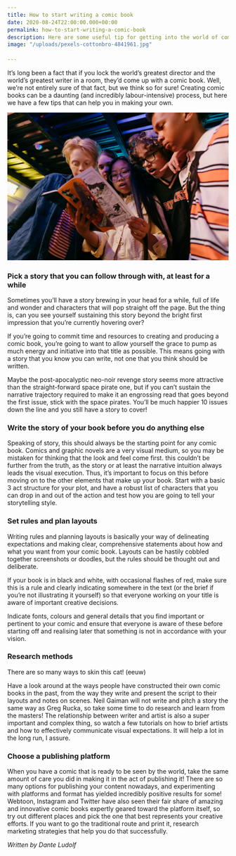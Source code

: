 ```yaml
---
title: How to start writing a comic book
date: 2020-08-24T22:00:00.000+00:00
permalink: how-to-start-writing-a-comic-book
description: Here are some useful tip for getting into the world of comic book illustration.
image: "/uploads/pexels-cottonbro-4841961.jpg"

---
```

It’s long been a fact that if you lock the world’s greatest director and the world’s greatest writer in a room, they’d come up with a comic book. Well, we’re not entirely sure of that fact, but we think so for sure! Creating comic books can be a daunting (and incredibly labour-intensive) process, but here we have a few tips that can help you in making your own.

![](/uploads/pexels-cottonbro-4841961.jpg)

### Pick a story that you can follow through with, at least for a while

Sometimes you’ll have a story brewing in your head for a while, full of life and wonder and characters that will pop straight off the page. But the thing is, can you see yourself sustaining this story beyond the bright first impression that you’re currently hovering over?

If you’re going to commit time and resources to creating and producing a comic book, you’re going to want to allow yourself the grace to pump as much energy and initiative into that title as possible. This means going with a story that you know you can write, not one that you think should be written.

Maybe the post-apocalyptic neo-noir revenge story seems more attractive than the straight-forward space pirate one, but if you can’t sustain the narrative trajectory required to make it an engrossing read that goes beyond the first issue, stick with the space pirates. You’ll be much happier 10 issues down the line and you still have a story to cover!

### Write the story of your book before you do anything else

Speaking of story, this should always be the starting point for any comic book. Comics and graphic novels are a very visual medium, so you may be mistaken for thinking that the look and feel come first. this couldn’t be further from the truth, as the story or at least the narrative intuition always leads the visual execution. Thus, it’s important to focus on this before moving on to the other elements that make up your book. Start with a basic 3 act structure for your plot, and have a robust list of characters that you can drop in and out of the action and test how you are going to tell your storytelling style.

### Set rules and plan layouts

Writing rules and planning layouts is basically your way of delineating expectations and making clear, comprehensive statements about how and what you want from your comic book. Layouts can be hastily cobbled together screenshots or doodles, but the rules should be thought out and deliberate.

If your book is in black and white, with occasional flashes of red, make sure this is a rule and clearly indicating somewhere in the text (or the brief if you’re not illustrating it yourself) so that everyone working on your title is aware of important creative decisions.

Indicate fonts, colours and general details that you find important or pertinent to your comic and ensure that everyone is aware of these before starting off and realising later that something is not in accordance with your vision.

### Research methods

There are so many ways to skin this cat! (eeuw)

Have a look around at the ways people have constructed their own comic books in the past, from the way they write and present the script to their layouts and notes on scenes. Neil Gaiman will not write and pitch a story the same way as Greg Rucka, so take some time to do research and learn from the masters! The relationship between writer and artist is also a super important and complex thing, so watch a few tutorials on how to brief artists and how to effectively communicate visual expectations. It will help a lot in the long run, I assure.

### Choose a publishing platform

When you have a comic that is ready to be seen by the world, take the same amount of care you did in making it in the act of publishing it! There are so many options for publishing your content nowadays, and experimenting with platforms and format has yielded incredibly positive results for some! Webtoon, Instagram and Twitter have also seen their fair share of amazing and innovative comic books expertly geared toward the platform itself, so try out different places and pick the one that best represents your creative efforts. If you want to go the traditional route and print it, research marketing strategies that help you do that successfully.

_Written by Dante Ludolf_